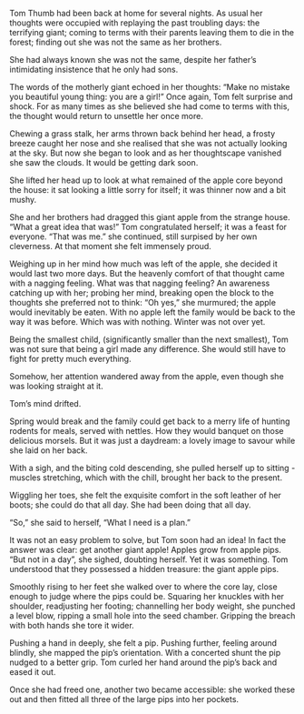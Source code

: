 Tom Thumb had been back at home for several nights.  As usual her thoughts were occupied with replaying the past troubling days: the terrifying giant; coming to terms with their parents leaving them to die in the forest; finding out she was not the same as her brothers.

She had always known she was not the same, despite her father’s intimidating insistence that he only had sons.

The words of the motherly giant echoed in her thoughts: “Make no mistake you beautiful young thing: you are a girl!” Once again, Tom felt surprise and shock. For as many times as she believed she had come to terms with this, the thought would return to unsettle her once more.

Chewing a grass stalk, her arms thrown back behind her head, a frosty breeze caught her nose and she realised that she was not actually looking at the sky. But now she began to look and as her thoughtscape vanished she saw the clouds. It would be getting dark soon.

She lifted her head up to look at what remained of the apple core beyond the house: it sat looking a little sorry for itself; it was thinner now and a bit mushy.

She and her brothers had dragged this giant apple from the strange house. “What a great idea that was!” Tom congratulated herself; it was a feast for everyone. “That was me.” she continued, still surpised by her own cleverness. At that moment she felt immensely proud.

Weighing up in her mind how much was left of the apple, she decided it would last two more days. But the heavenly comfort of that thought came with a nagging feeling. What was that nagging feeling? An awareness catching up with her; probing her mind, breaking open the block to the thoughts she preferred not to think: “Oh yes,” she murmured; the apple would inevitably be eaten. With no apple left the family would be back to the way it was before. Which was with nothing. Winter was not over yet.

Being the smallest child, (significantly smaller than the next smallest), Tom was not sure that being a girl made any difference. She would still have to fight for pretty much everything.

Somehow, her attention wandered away from the apple, even though she was looking straight at it.

Tom’s mind drifted.

Spring would break and the family could get back to a merry life of hunting rodents for meals, served with nettles. How they would banquet on those delicious morsels. But it was just a daydream:  a lovely image to savour while she laid on her back.

With a sigh, and the biting cold descending, she pulled herself up to sitting -  muscles stretching, which with the chill, brought her back to the present.

Wiggling her toes, she felt the exquisite comfort in the soft leather of her boots; she could do that all day. She had been doing that all day.

“So,” she said to herself, “What I need is a plan.”

It was not an easy problem to solve, but Tom soon had an idea! In fact the answer was clear: get another giant apple! Apples grow from apple pips. “But not in a day”, she sighed, doubting herself.  Yet it was something. Tom understood that they possessed a hidden treasure: the giant apple pips.

Smoothly rising to her feet she walked over to where the core lay, close enough to judge where the pips could be. Squaring her knuckles with her shoulder, readjusting her footing; channelling her body weight, she punched a level blow, ripping a small hole into the seed chamber. Gripping the breach with both hands she tore it wider.

Pushing a hand in deeply, she felt a pip. Pushing further, feeling around blindly, she mapped the pip’s orientation. With a concerted shunt the pip nudged to a better grip. Tom curled her hand around the pip’s back and eased it out.

Once she had freed one, another two became accessible: she worked these out and then fitted all three of the large pips into her pockets.
